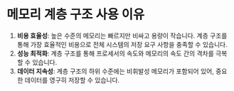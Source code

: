 # 메모리 계층 구조 사용 이유

1. **비용 효율성**: 높은 수준의 메모리는 빠르지만 비싸고 용량이 작습니다. 계층 구조를 통해 가장 효율적인 비용으로 전체 시스템의 저장 요구 사항을 충족할 수 있습니다.
2. **성능 최적화**: 계층 구조를 통해 프로세서의 속도와 메모리의 속도 간의 격차를 극복할 수 있습니다.
3. **데이터 지속성**: 계층 구조의 하위 수준에는 비휘발성 메모리가 포함되어 있어, 중요한 데이터를 영구히 저장할 수 있습니다.
